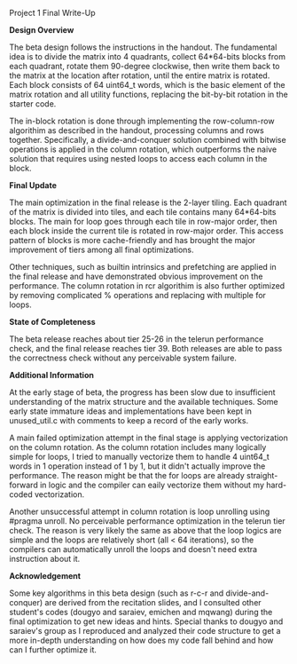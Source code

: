 Project 1 Final Write-Up

**Design Overview**

The beta design follows the instructions in the handout. The fundamental idea is to divide the matrix into 4 quadrants, collect 64*64-bits blocks from each quadrant, rotate them 90-degree clockwise, then write them back to the matrix at the location after rotation, until the entire matrix is rotated. Each block consists of 64 uint64_t words, which is the basic element of the matrix rotation and all utility functions, replacing the bit-by-bit rotation in the starter code.

The in-block rotation is done through implementing the row-column-row algorithim as described in the handout, processing columns and rows together. Specifically, a divide-and-conquer solution combined with bitwise operations is applied in the column rotation, which outperforms the naive solution that requires using nested loops to access each column in the block.

**Final Update**

The main optimization in the final release is the 2-layer tiling. Each quadrant of the matrix is divided into tiles, and each tile contains many 64*64-bits blocks. The main for loop goes through each tile in row-major order, then each block inside the current tile is rotated in row-major order. This access pattern of blocks is more cache-friendly and has brought the major improvement of tiers among all final optimizations.

Other techniques, such as builtin intrinsics and prefetching are applied in the final release and have demonstrated obvious improvement on the performance. The column rotation in rcr algorithim is also further optimized by removing complicated % operations and replacing with multiple for loops.

**State of Completeness**

The beta release reaches about tier 25-26 in the telerun performance check, and the final release reaches tier 39. Both releases are able to pass the correctness check without any perceivable system failure.

**Additional Information**

At the early stage of beta, the progress has been slow due to insufficient understanding of the matrix structure and the available techniques. Some early state immature ideas and implementations have been kept in unused\_util.c with comments to keep a record of the early works.

A main failed optimization attempt in the final stage is applying vectorization on the column rotation. As the column rotation includes many logically simple for loops, I tried to manually vectorize them to handle 4 uint64_t words in 1 operation instead of 1 by 1, but it didn't actually improve the performance. The reason might be that the for loops are already straight-forward in logic and the compiler can eaily vectorize them without my hard-coded vectorization.

Another unsuccessful attempt in column rotation is loop unrolling using #pragma unroll. No perceivable performance optimization in the telerun tier check. The reason is very likely the same as above that the loop logics are simple and the loops are relatively short (all < 64 iterations), so the compilers can automatically unroll the loops and doesn't need extra instruction about it.

**Acknowledgement**

Some key algorithms in this beta design (such as r-c-r and divide-and-conquer) are derived from the recitation slides, and I consulted other student's codes (dougyo and saraiev, emichen and mqwang) during the final optimization to get new ideas and hints. Special thanks to dougyo and saraiev's group as I reproduced and analyzed their code structure to get a more in-depth understanding on how does my code fall behind and how can I further optimize it.